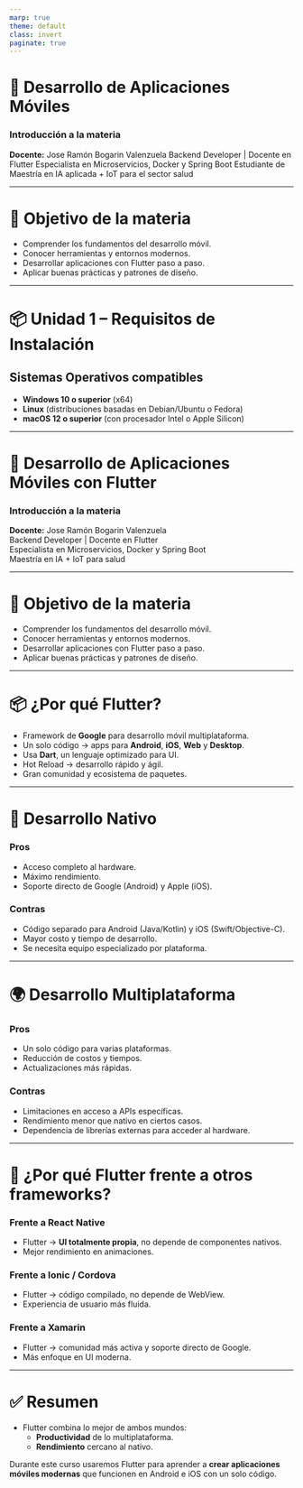 ```yaml
---
marp: true
theme: default
class: invert
paginate: true
---
```


# 📱 Desarrollo de Aplicaciones Móviles

### Introducción a la materia  

**Docente:** Jose Ramón Bogarin Valenzuela
Backend Developer | Docente en Flutter
Especialista en Microservicios, Docker y Spring Boot
Estudiante de Maestría en IA aplicada  + IoT para el sector salud

---

# 🎯 Objetivo de la materia

- Comprender los fundamentos del desarrollo móvil.  
- Conocer herramientas y entornos modernos.  
- Desarrollar aplicaciones con Flutter paso a paso.  
- Aplicar buenas prácticas y patrones de diseño.  

---

# 📦 Unidad 1 – Requisitos de Instalación

## Sistemas Operativos compatibles

- **Windows 10 o superior** (x64)  
- **Linux** (distribuciones basadas en Debian/Ubuntu o Fedora)  
- **macOS 12 o superior** (con procesador Intel o Apple Silicon)  

---

# 📱 Desarrollo de Aplicaciones Móviles con Flutter

### Introducción a la materia  

**Docente:** Jose Ramón Bogarin Valenzuela  
Backend Developer | Docente en Flutter  
Especialista en Microservicios, Docker y Spring Boot  
Maestría en IA + IoT para salud  

---

# 🎯 Objetivo de la materia

- Comprender los fundamentos del desarrollo móvil.  
- Conocer herramientas y entornos modernos.  
- Desarrollar aplicaciones con Flutter paso a paso.  
- Aplicar buenas prácticas y patrones de diseño.  

---

# 📦 ¿Por qué Flutter?

- Framework de **Google** para desarrollo móvil multiplataforma.  
- Un solo código → apps para **Android**, **iOS**, **Web** y **Desktop**.  
- Usa **Dart**, un lenguaje optimizado para UI.  
- Hot Reload → desarrollo rápido y ágil.  
- Gran comunidad y ecosistema de paquetes.  

---

# 🤔 Desarrollo Nativo

### Pros

- Acceso completo al hardware.  
- Máximo rendimiento.  
- Soporte directo de Google (Android) y Apple (iOS).  

### Contras

- Código separado para Android (Java/Kotlin) y iOS (Swift/Objective-C).  
- Mayor costo y tiempo de desarrollo.  
- Se necesita equipo especializado por plataforma.  

---

# 🌍 Desarrollo Multiplataforma

### Pros

- Un solo código para varias plataformas.  
- Reducción de costos y tiempos.  
- Actualizaciones más rápidas.  

### Contras

- Limitaciones en acceso a APIs específicas.  
- Rendimiento menor que nativo en ciertos casos.  
- Dependencia de librerías externas para acceder al hardware.  

---

# 🚀 ¿Por qué Flutter frente a otros frameworks?

### Frente a React Native

- Flutter → **UI totalmente propia**, no depende de componentes nativos.  
- Mejor rendimiento en animaciones.  

### Frente a Ionic / Cordova

- Flutter → código compilado, no depende de WebView.  
- Experiencia de usuario más fluida.  

### Frente a Xamarin

- Flutter → comunidad más activa y soporte directo de Google.  
- Más enfoque en UI moderna.  

---

# ✅ Resumen

- Flutter combina lo mejor de ambos mundos:  
  - **Productividad** de lo multiplataforma.  
  - **Rendimiento** cercano al nativo.  

Durante este curso usaremos Flutter para aprender a **crear aplicaciones móviles modernas** que funcionen en Android e iOS con un solo código.  
